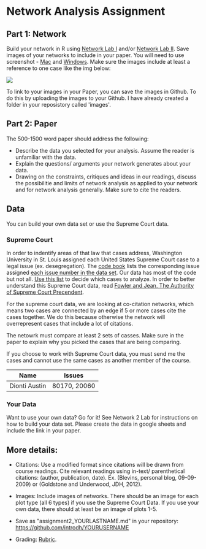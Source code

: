 # Network Analysis Assignment 


## Part 1: Network
Build your network in R using [Network Lab I](https://github.com/nolauren/2018introdh/blob/master/lab06_network1.md) 
and/or [Network Lab II](https://github.com/nolauren/2018introdh/blob/master/lab07_networks2.md). Save images of your networks to include in your paper. 
You will need to use screenshot - [Mac](https://www.wikihow.com/Take-a-Screenshot-on-a-Mac) 
and [Windows](https://www.wikihow.com/Take-a-Screenshot-in-Microsoft-Windows). Make sure the images include 
at least a reference to one case like the img below:

![](https://github.com/nolauren/2018introdh/blob/master/img/brown1.png)

To link to your images in your Paper, you can save the images in Github. To do this by uploading the images to your Github. 
I have already created a folder in your reposistory called 'images'. 


## Part 2: Paper

The 500-1500 word paper should address the following:

- Describe the data you selected for your analysis. Assume the reader is unfamiliar with the data.
- Explain the questions/ arguments your network generates about your data.
- Drawing on the constraints, critiques and ideas in our readings, 
discuss the possibilitie and limits of network analysis as applied to your network and for 
network analysis generally. Make sure to cite the readers. 

## Data

You can build your own data set or use the Supreme Court data. 

### Supreme Court

In order to indentify areas of that law that cases address, 
Washington University in St. Louis assigned each United States Supreme Court case to a legal issue (ex. desegregation). 
The [code book](http://scdb.wustl.edu/documentation.php?s=1) lists the corresponding 
issue assigned [each issue number in the data set](https://github.com/introdh2016/response3_network/blob/master/ussc-31.zip). 
Our data has most of the code but not all. [Use this list](https://github.com/nolauren/2018introdh/blob/master/lab06_network1_scotus_issue_codes.csv) to decide which cases to analyze. 
In order to better understand this Supreme Court data, 
read [Fowler and Jean, The Authority of Supreme Court Precendent](https://github.com/nolauren/dh2017/blob/master/authority_of_supreme_court_precedent.pdf).

For the supreme court data, we are  looking at co-citation networks, 
which means two cases are connected by an edge if 5 or more cases cite the cases together. 
We do this because otherwise the network will overrepresent cases that include a lot of citations. 

The netowrk must compare at least 2 sets of casses. 
Make sure in the paper to explain why you picked the cases that are being comparing. 

If you choose to work with Supreme Court data, you must send me the cases 
and cannot use the same cases as another member of the course. 

| Name | Issues |
|------|---------|
| Dionti Austin | 80170, 20060 | 

### Your Data

Want to use your own data? Go for it! 
See Network 2 Lab for instructions on how to build your data set.
Please create the data in google sheets and include the link in your paper. 


## More details:

- Citations: Use a modified format since citations will be drawn from course readings. Cite relevant readings using in-text/ parenthetical citations: (author, publication, date). Ex. (Blevins, personal blog, 09-09-2009) or (Goldstone and Underwood, JDH, 2012).

- Images: Include images of networks. There should be an image for each plot type (all 6 types) if you use the Supreme Court Data. If you use your own data, there should at least be an image of plots 1-5.

- Save as "assignment2_YOURLASTNAME.md" in your repository: https://github.com/introdh/YOURUSERNAME


- Grading: [Rubric](https://github.com/nolauren/2018introdh/blob/master/assignment2_rubric.pdf).
